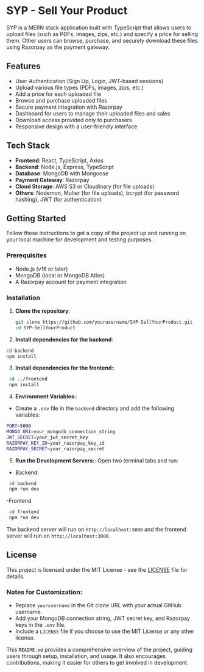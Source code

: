 # SYP - Sell Your Product

SYP is a MERN stack application built with TypeScript that allows users to upload files (such as PDFs, images, zips, etc.) and specify a price for selling them. Other users can browse, purchase, and securely download these files using Razorpay as the payment gateway.

## Features

- User Authentication (Sign Up, Login, JWT-based sessions)
- Upload various file types (PDFs, images, zips, etc.)
- Add a price for each uploaded file
- Browse and purchase uploaded files
- Secure payment integration with Razorpay
- Dashboard for users to manage their uploaded files and sales
- Download access provided only to purchasers
- Responsive design with a user-friendly interface

## Tech Stack

- **Frontend**: React, TypeScript, Axios
- **Backend**: Node.js, Express, TypeScript
- **Database**: MongoDB with Mongoose
- **Payment Gateway**: Razorpay
- **Cloud Storage**: AWS S3 or Cloudinary (for file uploads)
- **Others**: Nodemon, Multer (for file uploads), bcrypt (for password hashing), JWT (for authentication)

## Getting Started

Follow these instructions to get a copy of the project up and running on your local machine for development and testing purposes.

### Prerequisites

- Node.js (v16 or later)
- MongoDB (local or MongoDB Atlas)
- A Razorpay account for payment integration

### Installation

1. **Clone the repository**:

   ```bash
   git clone https://github.com/yourusername/SYP-SellYourProduct.git
   cd SYP-SellYourProduct
   ```

2. **Install dependencies for the backend**:

  ```bash
  cd backend
  npm install
  ```

3. **Install dependencies for the frontend:**:

  ```bash
   cd ../frontend
   npm install
  ```

4. **Environment Variables:**:
  - Create a `.env` file in the `backend` directory and add the following variables:
  ```bash
  PORT=5000
  MONGO_URI=your_mongodb_connection_string
  JWT_SECRET=your_jwt_secret_key
  RAZORPAY_KEY_ID=your_razorpay_key_id
  RAZORPAY_SECRET=your_razorpay_secret
  ```

5. **Run the Development Servers:**:
  Open two terminal tabs and run:
  - Backend:
  ```bash
   cd backend
   npm run dev
  ```
  -Frontend
  ```bash 
   cd frontend
   npm run dev
  ```
  The backend server will run on `http://localhost:5000` and the frontend server will run on `http://localhost:3000`.

## License

This project is licensed under the MIT License - see the [LICENSE](LICENSE) file for details.


### Notes for Customization:
- Replace `yourusername` in the Git clone URL with your actual GitHub username.
- Add your MongoDB connection string, JWT secret key, and Razorpay keys in the `.env` file.
- Include a `LICENSE` file if you choose to use the MIT License or any other license.

This `README.md` provides a comprehensive overview of the project, guiding users through setup, installation, and usage. It also encourages contributions, making it easier for others to get involved in development.

